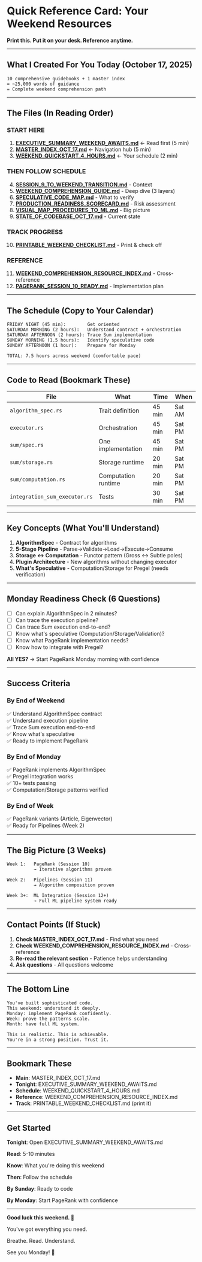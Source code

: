# Quick Reference Card: Your Weekend Resources

**Print this. Put it on your desk. Reference anytime.**

---

## What I Created For You Today (October 17, 2025)

```
10 comprehensive guidebooks + 1 master index
= ~25,000 words of guidance
= Complete weekend comprehension path
```

---

## The Files (In Reading Order)

### START HERE

1. **[EXECUTIVE_SUMMARY_WEEKEND_AWAITS.md](EXECUTIVE_SUMMARY_WEEKEND_AWAITS.md)** ← Read first (5 min)
2. **[MASTER_INDEX_OCT_17.md](MASTER_INDEX_OCT_17.md)** ← Navigation hub (5 min)
3. **[WEEKEND_QUICKSTART_4_HOURS.md](WEEKEND_QUICKSTART_4_HOURS.md)** ← Your schedule (2 min)

### THEN FOLLOW SCHEDULE

4. **[SESSION_9_TO_WEEKEND_TRANSITION.md](SESSION_9_TO_WEEKEND_TRANSITION.md)** - Context
5. **[WEEKEND_COMPREHENSION_GUIDE.md](WEEKEND_COMPREHENSION_GUIDE.md)** - Deep dive (3 layers)
6. **[SPECULATIVE_CODE_MAP.md](SPECULATIVE_CODE_MAP.md)** - What to verify
7. **[PRODUCTION_READINESS_SCORECARD.md](PRODUCTION_READINESS_SCORECARD.md)** - Risk assessment
8. **[VISUAL_MAP_PROCEDURES_TO_ML.md](VISUAL_MAP_PROCEDURES_TO_ML.md)** - Big picture
9. **[STATE_OF_CODEBASE_OCT_17.md](STATE_OF_CODEBASE_OCT_17.md)** - Current state

### TRACK PROGRESS

10. **[PRINTABLE_WEEKEND_CHECKLIST.md](PRINTABLE_WEEKEND_CHECKLIST.md)** - Print & check off

### REFERENCE

11. **[WEEKEND_COMPREHENSION_RESOURCE_INDEX.md](WEEKEND_COMPREHENSION_RESOURCE_INDEX.md)** - Cross-reference
12. **[PAGERANK_SESSION_10_READY.md](PAGERANK_SESSION_10_READY.md)** - Implementation plan

---

## The Schedule (Copy to Your Calendar)

```
FRIDAY NIGHT (45 min):        Get oriented
SATURDAY MORNING (2 hours):   Understand contract + orchestration
SATURDAY AFTERNOON (2 hours): Trace Sum implementation
SUNDAY MORNING (1.5 hours):   Identify speculative code
SUNDAY AFTERNOON (1 hour):    Prepare for Monday

TOTAL: 7.5 hours across weekend (comfortable pace)
```

---

## Code to Read (Bookmark These)

| File                          | What                | Time   | When   |
| ----------------------------- | ------------------- | ------ | ------ |
| `algorithm_spec.rs`           | Trait definition    | 45 min | Sat AM |
| `executor.rs`                 | Orchestration       | 45 min | Sat PM |
| `sum/spec.rs`                 | One implementation  | 45 min | Sat PM |
| `sum/storage.rs`              | Storage runtime     | 20 min | Sat PM |
| `sum/computation.rs`          | Computation runtime | 20 min | Sat PM |
| `integration_sum_executor.rs` | Tests               | 30 min | Sat PM |

---

## Key Concepts (What You'll Understand)

1. **AlgorithmSpec** - Contract for algorithms
2. **5-Stage Pipeline** - Parse→Validate→Load→Execute→Consume
3. **Storage ↔ Computation** - Functor pattern (Gross ↔ Subtle poles)
4. **Plugin Architecture** - New algorithms without changing executor
5. **What's Speculative** - Computation/Storage for Pregel (needs verification)

---

## Monday Readiness Check (6 Questions)

- [ ] Can explain AlgorithmSpec in 2 minutes?
- [ ] Can trace the execution pipeline?
- [ ] Can trace Sum execution end-to-end?
- [ ] Know what's speculative (Computation/Storage/Validation)?
- [ ] Know what PageRank implementation needs?
- [ ] Know how to integrate with Pregel?

**All YES?** → Start PageRank Monday morning with confidence

---

## Success Criteria

### By End of Weekend

✅ Understand AlgorithmSpec contract  
✅ Understand execution pipeline  
✅ Trace Sum execution end-to-end  
✅ Know what's speculative  
✅ Ready to implement PageRank

### By End of Monday

✅ PageRank implements AlgorithmSpec  
✅ Pregel integration works  
✅ 10+ tests passing  
✅ Computation/Storage patterns verified

### By End of Week

✅ PageRank variants (Article, Eigenvector)  
✅ Ready for Pipelines (Week 2)

---

## The Big Picture (3 Weeks)

```
Week 1:   PageRank (Session 10)
          → Iterative algorithms proven

Week 2:   Pipelines (Session 11)
          → Algorithm composition proven

Week 3+:  ML Integration (Session 12+)
          → Full ML pipeline system ready
```

---

## Contact Points (If Stuck)

1. **Check MASTER_INDEX_OCT_17.md** - Find what you need
2. **Check WEEKEND_COMPREHENSION_RESOURCE_INDEX.md** - Cross-reference
3. **Re-read the relevant section** - Patience helps understanding
4. **Ask questions** - All questions welcome

---

## The Bottom Line

```
You've built sophisticated code.
This weekend: understand it deeply.
Monday: implement PageRank confidently.
Week: prove the patterns scale.
Month: have full ML system.

This is realistic. This is achievable.
You're in a strong position. Trust it.
```

---

## Bookmark These

- **Main**: MASTER_INDEX_OCT_17.md
- **Tonight**: EXECUTIVE_SUMMARY_WEEKEND_AWAITS.md
- **Schedule**: WEEKEND_QUICKSTART_4_HOURS.md
- **Reference**: WEEKEND_COMPREHENSION_RESOURCE_INDEX.md
- **Track**: PRINTABLE_WEEKEND_CHECKLIST.md (print it)

---

## Get Started

**Tonight**: Open EXECUTIVE_SUMMARY_WEEKEND_AWAITS.md

**Read**: 5-10 minutes

**Know**: What you're doing this weekend

**Then**: Follow the schedule

**By Sunday**: Ready to code

**By Monday**: Start PageRank with confidence

---

**Good luck this weekend. 🙏**

You've got everything you need.

Breathe. Read. Understand.

See you Monday! 🚀
